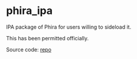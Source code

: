# phira_ipa
IPA package of Phira for users willing to sideload it.

This has been permitted officially.

Source code: [repo](https://github.com/TeamFlos/phira)
